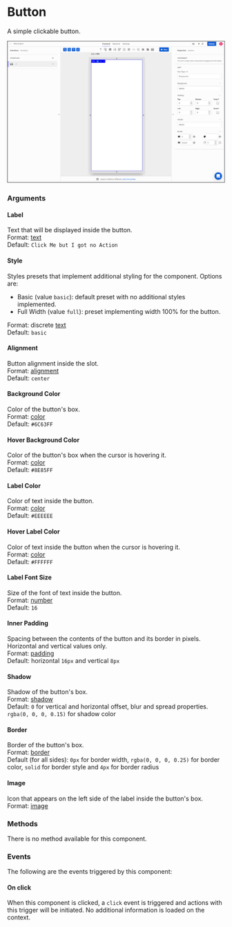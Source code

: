 # Button

A simple clickable button.

![](../../../.gitbook/assets/button.gif)

### Arguments

#### Label

Text that will be displayed inside the button.  
Format: [text](https://docs.abstra.app/docs/projects/front-end/arguments/argument-types#text)  
Default: `Click Me but I got no Action`

#### Style

Styles presets that implement additional styling for the component. Options are:

* Basic \(value `basic`\): default preset with no additional styles implemented.  
* Full Width \(value `full`\): preset implementing width 100% for the button.   

Format: discrete [text](https://docs.abstra.app/docs/projects/front-end/arguments/argument-types#text)  
Default: `basic`

#### Alignment

Button alignment inside the slot.  
Format: [alignment](https://docs.abstra.app/docs/projects/front-end/arguments/argument-types#alignment)  
Default: `center`

#### Background Color

Color of the button's box.  
Format: [color](https://docs.abstra.app/docs/projects/front-end/arguments/argument-types#color)  
Default: `#6C63FF`

#### Hover Background Color

Color of the button's box when the cursor is hovering it.  
Format: [color](https://docs.abstra.app/docs/projects/front-end/arguments/argument-types#color)  
Default: `#8E85FF`

#### Label Color

Color of text inside the button.  
Format: [color](https://docs.abstra.app/docs/projects/front-end/arguments/argument-types#color)  
Default: `#EEEEEE`

#### Hover Label Color

Color of text inside the button when the cursor is hovering it.  
Format: [color](https://docs.abstra.app/docs/projects/front-end/arguments/argument-types#color)  
Default: `#FFFFFF`

#### Label Font Size

Size of the font of text inside the button.  
Format: [number](https://docs.abstra.app/docs/projects/front-end/arguments/argument-types#number)  
Default: `16`

#### Inner Padding

Spacing between the contents of the button and its border in pixels. Horizontal and vertical values only.  
Format: [padding](https://docs.abstra.app/docs/projects/front-end/arguments/argument-types#padding)  
Default: horizontal `16px` and vertical `8px`

#### Shadow

Shadow of the button's box.  
Format: [shadow](https://docs.abstra.app/docs/projects/front-end/arguments/argument-types#shadow)  
Default: `0` for vertical and horizontal offset, blur and spread properties. `rgba(0, 0, 0, 0.15)` for shadow color

#### Border

Border of the button's box.  
Format: [border](https://docs.abstra.app/docs/projects/front-end/arguments/argument-types#border)  
Default \(for all sides\): `0px` for border width, `rgba(0, 0, 0, 0.25)` for border color, `solid` for border style and `4px` for border radius

#### Image

Icon that appears on the left side of the label inside the button's box.  
Format: [image](https://docs.abstra.app/docs/projects/front-end/arguments/argument-types#image)

### Methods

There is no method available for this component.

### Events

The following are the events triggered by this component:

#### On click

When this component is clicked, a `click` event is triggered and actions with this trigger will be initiated. No additional information is loaded on the context.

